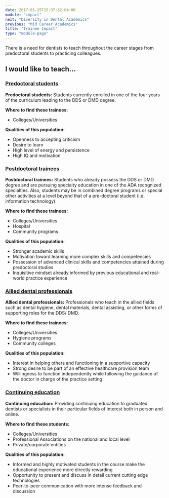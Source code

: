```yaml
---
date: 2017-05-25T15:37:32-04:00
module: "impact"
next: "Diversity in Dental Academics"
previous: "Mid Career Academics"
title: "Trainee Impact"
type: "module-page"
---
```


There is a need for dentists to teach throughout the career stages from predoctoral students to practicing colleagues.

<h2 class="question_intro_header">I would like to teach...</h2>
  <div class="panel-group" id="accordion">
    <div class="panel panel-default">
      <div class="panel-heading">
        <h3 class="panel-title">
          <a data-toggle="collapse" href="#collapse1" class="collapsed">Predoctoral students</a>
        </h3>
      </div>
      <div id="collapse1" class="panel-collapse collapse">
        <div class="panel-body">
<p><strong>Predoctoral students:</strong> Students currently enrolled in one of the four years of the curriculum leading to the DDS or DMD degree.</p>
<p><strong>Where to find these trainees:</strong></p>
<ul>
<li>Colleges/Universities</li>
</ul>
<p><strong>Qualities of this population:</strong></p>
<ul> 
<li>Openness to accepting criticism</li>
<li>Desire to learn</li>
<li>High level of energy and persistence</li>
<li>High IQ and motivation</li>
</ul>
        </div>
      </div>
    </div>
    <div class="panel panel-default">
      <div class="panel-heading">
        <h3 class="panel-title">
          <a data-toggle="collapse" href="#collapse2" class="collapsed">Postdoctoral trainees</a>
        </h3>
      </div>
      <div id="collapse2" class="panel-collapse collapse">
        <div class="panel-body">
<p><strong>Postdoctoral trainees:</strong> Students who already possess the DDS or DMD degree and are pursuing specialty education in one of the ADA recognized specialties. Also, students may be in combined degree programs or special other activities at a level beyond that of a pre-doctoral student (i.e. information technology).</p>
<p><strong>Where to find these trainees:</strong></p>
<ul>
<li>Colleges/Universities</li>
<li>Hospital</li>
<li>Community programs</li>
</ul>
<p><strong>Qualities of this population:</strong></p>
<ul> 
<li>Stronger academic skills</li>
<li>Motivation toward learning more complex skills and competencies</li>
<li>Possession of advanced clinical skills and competencies attained during predoctoral studies</li>
<li>Inquisitive mindset already informed by previous educational and real-world practice experience</li>
</ul>
        </div>
      </div>
    </div>
    <div class="panel panel-default">
      <div class="panel-heading">
        <h3 class="panel-title">
          <a data-toggle="collapse" href="#collapse3" class="collapsed">Allied dental professionals</a>
        </h3>
      </div>
      <div id="collapse3" class="panel-collapse collapse">
        <div class="panel-body">
<p><strong>Allied dental professionals:</strong> Professionals who teach in the allied fields such as dental hygiene, dental materials, dental assisting, or other forms of supporting roles for the DDS/ DMD.</p>
<p><strong>Where to find these trainees:</strong></p>
<ul>
<li>Colleges/Universities</li>
<li>Hygiene programs</li>
<li>Community colleges</li>
</ul>
<p><strong>Qualities of this population:</strong></p>
<ul>
<li>Interest in helping others and functioning in a supportive capacity</li>
<li>Strong desire to be part of an effective healthcare provision team</li>
<li>Willingness to function independently while following the guidance of the doctor in charge of the practice setting</li>
</ul>
        </div>
      </div>
    </div>
    <div class="panel panel-default">
      <div class="panel-heading">
        <h3 class="panel-title">
          <a data-toggle="collapse" href="#collapse4" class="collapsed">Continuing education</a>
        </h3>
      </div>
      <div id="collapse4" class="panel-collapse collapse">
        <div class="panel-body">
<p><strong>Continuing education:</strong> Providing continuing education to graduated dentists or specialists in their particular fields of interest both in person and online.</p>
<p><strong>Where to find these students:</strong></p>
<ul>
<li>Colleges/Universities</li>
<li>Professional Associations on the national and local level</li>
<li>Private/corporate entities</li>
</ul>
<p><strong>Qualities of this population:</strong></p>
<ul>
<li>Informed and highly motivated students in the course make the educational experience more directly rewarding</li>
<li>Opportunity to present and discuss in detail current cutting edge technologies</li>
<li>Peer-to-peer communication with more intense feedback and discussion</li>
</ul>
        </div>
      </div>
    </div>
  </div> 
